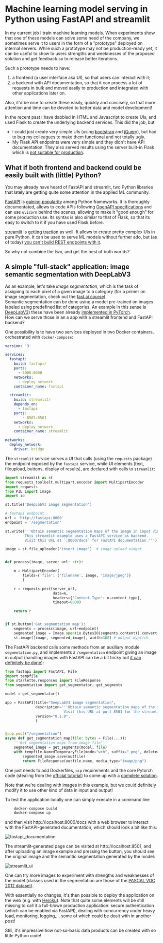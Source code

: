 # Machine learning model serving in Python using FastAPI and streamlit

In my current job I train machine learning models. When experiments show that one of these models can solve some need of the company, we sometimes serve it to users in the form of a "prototype" deployed on internal servers. While such a prototype may not be production-ready yet, it can be useful to show to users strengths and weeknesses of the proposed solution and get feedback so to release better iterations.

Such a prototype needs to have:

1. a frontend (a user interface aka UI), so that users can interact with it;
2. a backend with API documentation, so that it can process a lot of requests in bulk and moved easily to production and integrated with other applications later on.

Also, it'd be nice to create these easily, quickly and concisely, so that more attention and time can be devoted to better data and model development!

In the recent past I have dabbled in HTML and Javascript to create UIs, and used Flask to create the underlying backend services. This did the job, but:

- I could just create very simple UIs (using [bootstrap](https://getbootstrap.com/) and [jQuery](https://jquery.com/)), but had to bug my colleagues to make them functional and not totally ugly.
- My Flask API endpoints were very simple and they didn't have API documentation. They also served results using the server built-in Flask which is [not suitable for production](https://flask.palletsprojects.com/en/1.1.x/deploying/).

## What if both frontend and backend could be easily built with (little) Python?

You may already have heard of FastAPI and streamlit, two Python libraries that lately are getting quite some attention in the applied ML community.

[FastAPI](https://fastapi.tiangolo.com/) is [gaining popularity](https://twitter.com/honnibal/status/1272513991101775872) among Python frameworks. It is thoroughly documentated, allows to code APIs following [OpenAPI specifications](https://en.wikipedia.org/wiki/OpenAPI_Specification) and can use `uvicorn` behind the scenes, allowing to make it "good enough" for some production use. Its syntax is also similar to that of Flask, so that its easy to switch to it if you have used Flask before.

[streamlit](https://www.streamlit.io/) is [getting traction](https://twitter.com/streamlit/status/1272892481470857232?s=20) as well. It allows to create pretty complex UIs in pure Python. It can be used to serve ML models without further ado, but (as of today) [you can't build REST endpoints with it](https://github.com/streamlit/streamlit/issues/439).

So why not combine the two, and get the best of both worlds?

## A simple "full-stack" application: image semantic segmentation with DeepLabV3

As an example, let's take *image segmentation*, which is the task of assigning to each pixel of a given image to a category (for a primer on image segmentation, check out the [fast.ai course](https://course.fast.ai/videos/?lesson=3)).  
Semantic segmentation can be done using a model pre-trained on images labeled using predefined list of categories. An example in this sense is [DeepLabV3](https://arxiv.org/pdf/1706.05587.pdf)) these have been already [implemented in PyTorch](https://pytorch.org/hub/pytorch_vision_deeplabv3_resnet101/).  
How can we serve those in an a app with a streamlit frontend and FastAPI backend?

One possibility is to have two services deployed in two Docker containers, orchestrated with `docker-compose`:

```yml
version: '3'

services:
  fastapi:
    build: fastapi/
    ports: 
      - 8000:8000
    networks:
      - deploy_network
    container_name: fastapi

  streamlit:
    build: streamlit/
    depends_on:
      - fastapi
    ports: 
        - 8501:8501
    networks:
      - deploy_network
    container_name: streamlit

networks:
  deploy_network:
    driver: bridge
```

The `streamlit` service serves a UI that calls (using the `requests` package) the endpoint exposed by the `fastapi` service, while UI elements (text, fileupload, buttons, display of results), are declared with calls to `streamlit`:

```python
import streamlit as st
from requests_toolbelt.multipart.encoder import MultipartEncoder
import requests
from PIL import Image
import io

st.title('DeepLabV3 image segmentation')

# fastapi endpoint
url = 'http://fastapi:8000'
endpoint = '/segmentation'

st.write('''Obtain semantic segmentation maps of the image in input via DeepLabV3 implemented in PyTorch.
         This streamlit example uses a FastAPI service as backend.
         Visit this URL at `:8000/docs` for FastAPI documentation.''') # description and instructions

image = st.file_uploader('insert image')  # image upload widget


def process(image, server_url: str):

    m = MultipartEncoder(
        fields={'file': ('filename', image, 'image/jpeg')}
        )

    r = requests.post(server_url,
                      data=m,
                      headers={'Content-Type': m.content_type},
                      timeout=8000)

    return r


if st.button('Get segmentation map'):
    segments = process(image, url+endpoint)
    segmented_image = Image.open(io.BytesIO(segments.content)).convert('RGB')
    st.image([image, segmented_image], width=300) # output dyptich
```

The FastAPI backend calls some methods from an auxiliary module `segmentation.py`, and implements a `/segmentation` endpoint giving an image in output (handling images with FastAPI can be a bit tricky but [it can definitely be done](https://stackoverflow.com/a/55905051/4240413)):


```python
from fastapi import FastAPI, File
import tempfile
from starlette.responses import FileResponse
from segmentation import get_segmentator, get_segments

model = get_segmentator()

app = FastAPI(title="DeepLabV3 image segmentation",
              description='''Obtain semantic segmentation maps of the image in input via DeepLabV3 implemented in PyTorch. 
                           Visit this URL at port 8501 for the streamlit interface.''',
              version="0.1.0",
              )


@app.post("/segmentation")
async def get_segmentation_map(file: bytes = File(...)):
    '''Get segmentation maps from image file'''
    segmented_image = get_segments(model, file)
    with tempfile.NamedTemporaryFile(mode="w+b", suffix=".png", delete=False) as outfile:
        segmented_image.save(outfile)
        return FileResponse(outfile.name, media_type="image/png")
```

One just needs to add Dockerfiles, `pip` requirements and the core Pytorch code (stealing from the [official tutorial](https://pytorch.org/hub/pytorch_vision_deeplabv3_resnet101/)) to come up with a [complete solution](https://github.com/davidefiocco/streamlit-fastapi-model-serving/).

Note that we're dealing with images in this example, but we could definitely modify it to use other kind of data in input and output!

To test the application locally one can simply execute in a command line

```bash
    docker-compose build
    docker-compose up
```

and then visit http://localhost:8000/docs with a web browser to interact with the FastAPI-generated documentation, which should look a bit like this:

![fastapi_documentation](/images/2020-06-27-fastapi.png)

The streamlit-generated page can be visited at http://localhost:8501, and after uploading an image example and pressing the button, you should see the original image and the semantic segmentation generated by the model:

![streamlit_ui](/images/2020-06-27-streamlit.png)

One can try more images to experiment with strengths and weaknesses of the model (classes used in the segmentation are those of the [PASCAL VOC 2012 dataset](http://host.robots.ox.ac.uk/pascal/VOC/voc2012/index.html#introduction)).

With essentially no changes, it's then possible to deploy the application on the web (e.g. with [Heroku](http://heroku.com/)). Note that quite some elements will be still missing to call it a full-blown production application: secure authentication (which can be enabled via FastAPI), dealing with concurrency under heavy load, monitoring, logging,... some of which could be dealt with in another post!  

Still, it's impressive how not-so-basic data products can be created with so little Python code!